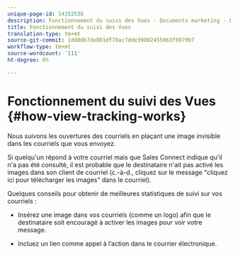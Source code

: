 ```yaml
---
unique-page-id: 14352536
description: Fonctionnement du suivi des Vues - Documents marketing - Documentation du produit
title: Fonctionnement du suivi des Vues
translation-type: tm+mt
source-git-commit: 1dd80b7de801df78ac7dde39002455063f9979b7
workflow-type: tm+mt
source-wordcount: '111'
ht-degree: 0%

---
```



# Fonctionnement du suivi des Vues {#how-view-tracking-works}

Nous suivons les ouvertures des courriels en plaçant une image invisible dans les courriels que vous envoyez.

Si quelqu&#39;un répond à votre courriel mais que Sales Connect indique qu&#39;il n&#39;a pas été consulté, il est probable que le destinataire n&#39;ait pas activé les images dans son client de courriel (c.-à-d., cliquez sur le message &quot;cliquez ici pour télécharger les images&quot; dans le courriel).

Quelques conseils pour obtenir de meilleures statistiques de suivi sur vos courriels :

* Insérez une image dans vos courriels (comme un logo) afin que le destinataire soit encouragé à activer les images pour voir votre message.

* Incluez un lien comme appel à l’action dans le courrier électronique.
